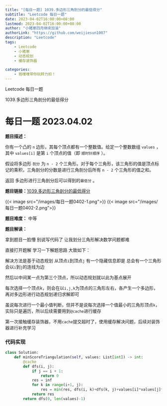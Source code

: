 ```yaml
---
title: "[每日一题] 1039.多边形三角剖分的最低得分"
subtitle: "Leetcode 每日一题"
date: 2023-04-02T16:00:00+08:00 
lastmod: 2023-04-02T16:00:00+08:00
author: "小猪崽四月继续加油"
authorLink: "https://github.com/weijiesun1007"
description: "Leetcode"
tags: 
    - Leetcode  
    - 小猪崽
    - 动态规划
    - 缓存装饰器  

categories: 
    - 狍噗噗带你玩转力扣！
---
```


Leetcode 每日一题

1039.多边形三角剖分的最低得分
<!--more-->

# 每日一题 2023.04.02

**题目描述：**

你有一个凸的 `n` 边形，其每个顶点都有一个整数值。给定一个整数数组 `values` ，其中 `values[i]` 是第 `i` 个顶点的值（即 `顺时针顺序` ）。

假设将多边形 `剖分` 为 `n - 2` 个三角形。对于每个三角形，该三角形的值是顶点标记的乘积，三角剖分的分数是进行三角剖分后所有 `n - 2` 个三角形的值之和。

返回 多边形进行三角剖分后可以得到的`最低分` 。

**题目链接：**[1039.多边形三角剖分的最低得分](https://leetcode.cn/problems/minimum-score-triangulation-of-polygon/)

{{< image src="/images/每日一题0402-1.png">}}
{{< image src="/images/每日一题0402-2.png">}}

**题目难度：** 中等

**题目解读：**

拿到题目一脸懵 别说写代码了 让我划分三角形解决数学问题都难

直接打开题解 学习一下解题思路 大致如下：

解决方法是基于动态规划 从顶点`i`到顶点`j` 有一个隐藏信息即是 总会有一个三角形 会以`i`到`j`的连线为边

然后以中间某一点为第三个顶点，所以动态规划就以此为基点展开

每次选择一个顶点k，则会在以`i,j,k`为顶点的三角形左右，各产生一个多边形，再对多边形进行动态规划递归求解即可

虽说每次进行一个最小值判断，但并不是说每次选择一个值最小的三角形顶点`k`，实际只是遍历，所以后续需要用到`@cache`进行缓存

第一次接触缓存装饰器，不用`cache`提交超时了，使用缓存解决问题，后续对装饰器进行补充学习

### 代码实现

```python
class Solution:
    def minScoreTriangulation(self, values: List[int]) -> int:
        @cache
        def dfs(i, j):
            if j == i + 1:
                return 0
            res = inf
            for k in range(i+1, j):
                res = min(res, dfs(i, k)+dfs(k, j)+values[i]*values[j]*values[k])
            return res
        return dfs(0, len(values)-1)
```

